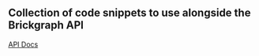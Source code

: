 ## Collection of code snippets to use alongside the Brickgraph API

[API Docs](https://public.brickgraph.io/redoc)